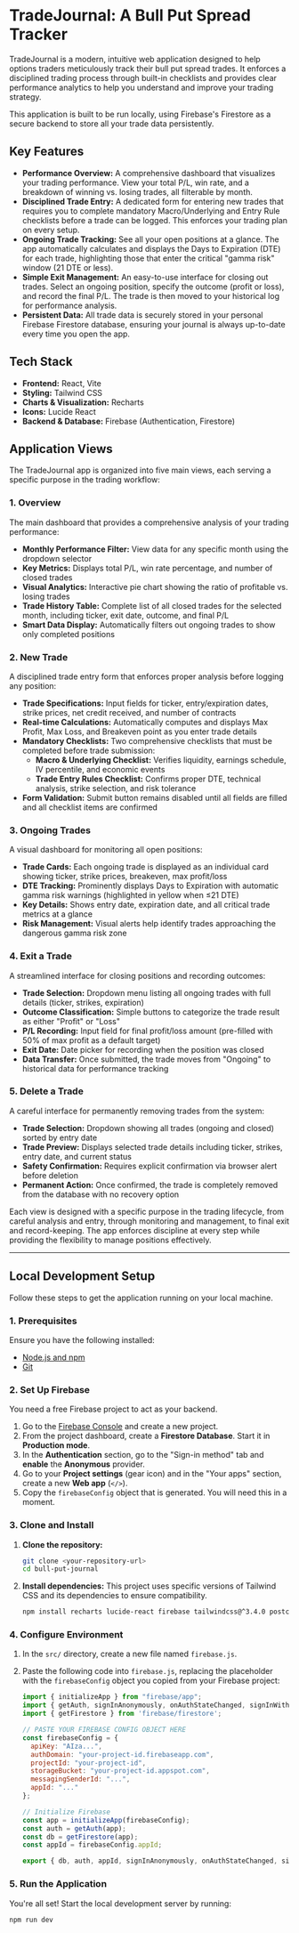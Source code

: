 # TradeJournal: A Bull Put Spread Tracker

TradeJournal is a modern, intuitive web application designed to help options traders meticulously track their bull put spread trades. It enforces a disciplined trading process through built-in checklists and provides clear performance analytics to help you understand and improve your trading strategy.

This application is built to be run locally, using Firebase's Firestore as a secure backend to store all your trade data persistently.

## Key Features

* **Performance Overview:** A comprehensive dashboard that visualizes your trading performance. View your total P/L, win rate, and a breakdown of winning vs. losing trades, all filterable by month.
* **Disciplined Trade Entry:** A dedicated form for entering new trades that requires you to complete mandatory Macro/Underlying and Entry Rule checklists before a trade can be logged. This enforces your trading plan on every setup.
* **Ongoing Trade Tracking:** See all your open positions at a glance. The app automatically calculates and displays the Days to Expiration (DTE) for each trade, highlighting those that enter the critical "gamma risk" window (21 DTE or less).
* **Simple Exit Management:** An easy-to-use interface for closing out trades. Select an ongoing position, specify the outcome (profit or loss), and record the final P/L. The trade is then moved to your historical log for performance analysis.
* **Persistent Data:** All trade data is securely stored in your personal Firebase Firestore database, ensuring your journal is always up-to-date every time you open the app.

## Tech Stack

* **Frontend:** React, Vite
* **Styling:** Tailwind CSS
* **Charts & Visualization:** Recharts
* **Icons:** Lucide React
* **Backend & Database:** Firebase (Authentication, Firestore)

## Application Views

The TradeJournal app is organized into five main views, each serving a specific purpose in the trading workflow:

### 1. Overview
The main dashboard that provides a comprehensive analysis of your trading performance:
- **Monthly Performance Filter:** View data for any specific month using the dropdown selector
- **Key Metrics:** Displays total P/L, win rate percentage, and number of closed trades
- **Visual Analytics:** Interactive pie chart showing the ratio of profitable vs. losing trades
- **Trade History Table:** Complete list of all closed trades for the selected month, including ticker, exit date, outcome, and final P/L
- **Smart Data Display:** Automatically filters out ongoing trades to show only completed positions

### 2. New Trade
A disciplined trade entry form that enforces proper analysis before logging any position:
- **Trade Specifications:** Input fields for ticker, entry/expiration dates, strike prices, net credit received, and number of contracts
- **Real-time Calculations:** Automatically computes and displays Max Profit, Max Loss, and Breakeven point as you enter trade details
- **Mandatory Checklists:** Two comprehensive checklists that must be completed before trade submission:
  - **Macro & Underlying Checklist:** Verifies liquidity, earnings schedule, IV percentile, and economic events
  - **Trade Entry Rules Checklist:** Confirms proper DTE, technical analysis, strike selection, and risk tolerance
- **Form Validation:** Submit button remains disabled until all fields are filled and all checklist items are confirmed

### 3. Ongoing Trades
A visual dashboard for monitoring all open positions:
- **Trade Cards:** Each ongoing trade is displayed as an individual card showing ticker, strike prices, breakeven, max profit/loss
- **DTE Tracking:** Prominently displays Days to Expiration with automatic gamma risk warnings (highlighted in yellow when ≤21 DTE)
- **Key Details:** Shows entry date, expiration date, and all critical trade metrics at a glance
- **Risk Management:** Visual alerts help identify trades approaching the dangerous gamma risk zone

### 4. Exit a Trade
A streamlined interface for closing positions and recording outcomes:
- **Trade Selection:** Dropdown menu listing all ongoing trades with full details (ticker, strikes, expiration)
- **Outcome Classification:** Simple buttons to categorize the trade result as either "Profit" or "Loss"
- **P/L Recording:** Input field for final profit/loss amount (pre-filled with 50% of max profit as a default target)
- **Exit Date:** Date picker for recording when the position was closed
- **Data Transfer:** Once submitted, the trade moves from "Ongoing" to historical data for performance tracking

### 5. Delete a Trade
A careful interface for permanently removing trades from the system:
- **Trade Selection:** Dropdown showing all trades (ongoing and closed) sorted by entry date
- **Trade Preview:** Displays selected trade details including ticker, strikes, entry date, and current status
- **Safety Confirmation:** Requires explicit confirmation via browser alert before deletion
- **Permanent Action:** Once confirmed, the trade is completely removed from the database with no recovery option

Each view is designed with a specific purpose in the trading lifecycle, from careful analysis and entry, through monitoring and management, to final exit and record-keeping. The app enforces discipline at every step while providing the flexibility to manage positions effectively.

---

## Local Development Setup

Follow these steps to get the application running on your local machine.

### 1. Prerequisites

Ensure you have the following installed:
* [Node.js and npm](https://nodejs.org/)
* [Git](https://git-scm.com/)

### 2. Set Up Firebase

You need a free Firebase project to act as your backend.

1.  Go to the [Firebase Console](https://console.firebase.google.com/) and create a new project.
2.  From the project dashboard, create a **Firestore Database**. Start it in **Production mode**.
3.  In the **Authentication** section, go to the "Sign-in method" tab and **enable** the **Anonymous** provider.
4.  Go to your **Project settings** (gear icon) and in the "Your apps" section, create a new **Web app** (`</>`).
5.  Copy the `firebaseConfig` object that is generated. You will need this in a moment.

### 3. Clone and Install

1.  **Clone the repository:**
    ```bash
    git clone <your-repository-url>
    cd bull-put-journal
    ```

2.  **Install dependencies:**
    This project uses specific versions of Tailwind CSS and its dependencies to ensure compatibility.
    ```bash
    npm install recharts lucide-react firebase tailwindcss@^3.4.0 postcss@^8.4.0 autoprefixer@^10.4.0
    ```

### 4. Configure Environment

1.  In the `src/` directory, create a new file named `firebase.js`.
2.  Paste the following code into `firebase.js`, replacing the placeholder with the `firebaseConfig` object you copied from your Firebase project:

    ```javascript
    import { initializeApp } from "firebase/app";
    import { getAuth, signInAnonymously, onAuthStateChanged, signInWithCustomToken } from 'firebase/auth';
    import { getFirestore } from 'firebase/firestore';

    // PASTE YOUR FIREBASE CONFIG OBJECT HERE
    const firebaseConfig = {
      apiKey: "AIza...",
      authDomain: "your-project-id.firebaseapp.com",
      projectId: "your-project-id",
      storageBucket: "your-project-id.appspot.com",
      messagingSenderId: "...",
      appId: "..."
    };

    // Initialize Firebase
    const app = initializeApp(firebaseConfig);
    const auth = getAuth(app);
    const db = getFirestore(app);
    const appId = firebaseConfig.appId;

    export { db, auth, appId, signInAnonymously, onAuthStateChanged, signInWithCustomToken };
    ```

### 5. Run the Application

You're all set! Start the local development server by running:

```bash
npm run dev